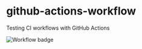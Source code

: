 # github-actions-workflow
Testing CI workflows with GitHub Actions

![Workflow badge](https://github.com/mirkotp/github-actions-workflow/actions/workflows/main.yml/badge.svg)